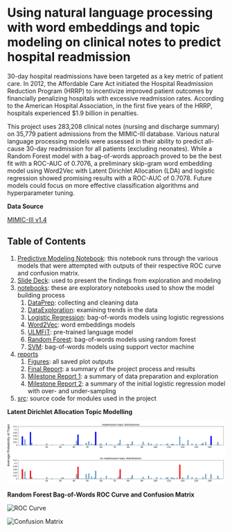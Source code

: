 # Using natural language processing with word embeddings and topic modeling on clinical notes to predict hospital readmission

30-day hospital readmissions have been targeted as a key metric of patient care. In 2012, the Affordable Care Act initiated the Hospital Readmission Reduction Program (HRRP) to incentivize improved patient outcomes by financially penalizing hospitals with excessive readmission rates. According to the American Hospital Association, in the first five years of the HRRP, hospitals experienced $1.9 billion in penalties. 

This project uses 283,208 clinical notes (nursing and discharge summary) on 35,779 patient admissions from the MIMIC-III database. Various natural language processing models were assessed in their ability to predict all-cause 30-day readmission for all patients (excluding neonates). While a Random Forest model with a bag-of-words approach proved to be the best fit with a ROC-AUC of 0.7076, a preliminary skip-gram word embedding model using Word2Vec with Latent Dirichlet Allocation (LDA)  and logistic regression showed promising results with a ROC-AUC of 0.7078. Future models could focus on more effective classification algorithms and hyperparameter tuning.

**Data Source**

[MIMIC-III v1.4](https://mimic.physionet.org/)

Table of Contents
------------

1. [Predictive Modeling Notebook](Predictive_Modeling.ipynb): this notebook runs through the various models that were attempted with outputs of their respective ROC curve and confusion matrix.
2. [Slide Deck](Predicting_readmission_slidedeck.pdf): used to present the findings from exploration and modeling
3. [notebooks](notebooks): these are exploratory notebooks used to show the model building process
   1. [DataPrep](notebooks/0.1-TheeChris-DataPrep.ipynb): collecting and cleaning data
   2. [DataExploration](notebooks/1.1-TheeChris-DataExploration.ipynb): examining trends in the data
   3. [Logistic Regression](notebooks/2.1-TheeChris-ModelLogisticReg.ipynb): bag-of-words models using logistic regressions
   4. [Word2Vec](notebooks/2.2_TheeChris_ModelWord2Vec.ipynb): word embeddings models
   5. [ULMFiT](notebooks/2.3_TheeChris_ModelULMFiT.ipynb): pre-trained language model
   6. [Random Forest](notebooks/2.4_TheeChris_ModelRandomForest.ipynb): bag-of-words models using random forest
   7. [SVM](notebooks/2.5_TheeChris_ModelSVM.ipynb): bag-of-words models using support vector machine
4. [reports](reports)
   1. [Figures](reports/figures): all saved plot outputs 
   2. [Final Report](reports/Capstone_2_Report.pdf): a summary of the project process and results
   3. [Milestone Report 1](reports/Capstone2_Milestone_Report.pdf): a summary of data preparation and exploration
   4. [Milestone Report 2](reports/Capstone2_Milestone_Report_2.pdf): a summary of the initial logistic regression model with over- and under-sampling
5. [src](src): source code for modules used in the project



**Latent Dirichlet Allocation Topic Modelling**

![LDA Topics](reports/figures/lda_topic_distro.png)

**Random Forest Bag-of-Words ROC Curve and Confusion Matrix**

![ROC Curve](C:\Users\echri\Desktop\projects\hospital_readmission\reports\figures\rf_undersample_roc_curve.PNG)

![Confusion Matrix](C:\Users\echri\Desktop\projects\hospital_readmission\reports\figures\rf_undersample_confusion_matrix.png)

